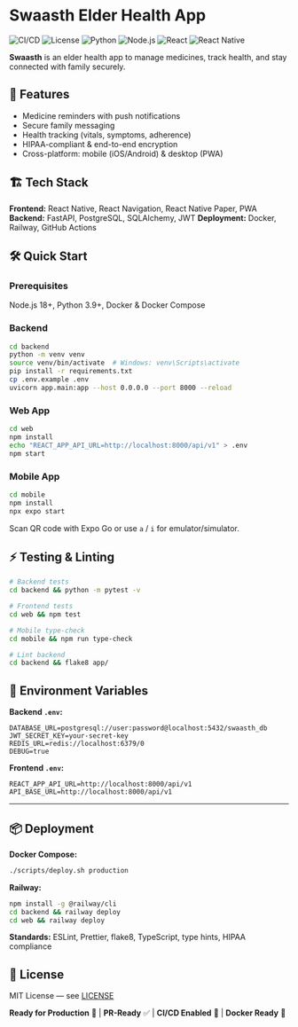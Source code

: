# Swaasth Elder Health App

![CI/CD](https://github.com/swaasth/elder-health/actions/workflows/ci-cd.yml/badge.svg)
![License](https://img.shields.io/badge/license-MIT-blue.svg)
![Python](https://img.shields.io/badge/python-3.9+-blue.svg)
![Node.js](https://img.shields.io/badge/node.js-18+-green.svg)
![React](https://img.shields.io/badge/react-18-blue.svg)
![React Native](https://img.shields.io/badge/react%20native-0.72-blue.svg)

**Swaasth** is an elder health app to manage medicines, track health, and stay connected with family securely.

## 🚀 Features

* Medicine reminders with push notifications
* Secure family messaging
* Health tracking (vitals, symptoms, adherence)
* HIPAA-compliant & end-to-end encryption
* Cross-platform: mobile (iOS/Android) & desktop (PWA)

## 🏗️ Tech Stack

**Frontend:** React Native, React Navigation, React Native Paper, PWA
**Backend:** FastAPI, PostgreSQL, SQLAlchemy, JWT
**Deployment:** Docker, Railway, GitHub Actions

## 🛠️ Quick Start

### Prerequisites

Node.js 18+, Python 3.9+, Docker & Docker Compose

### Backend

```bash
cd backend
python -m venv venv
source venv/bin/activate  # Windows: venv\Scripts\activate
pip install -r requirements.txt
cp .env.example .env
uvicorn app.main:app --host 0.0.0.0 --port 8000 --reload
```

### Web App

```bash
cd web
npm install
echo "REACT_APP_API_URL=http://localhost:8000/api/v1" > .env
npm start
```

### Mobile App

```bash
cd mobile
npm install
npx expo start
```

Scan QR code with Expo Go or use `a` / `i` for emulator/simulator.

## ⚡ Testing & Linting

```bash
# Backend tests
cd backend && python -m pytest -v

# Frontend tests
cd web && npm test

# Mobile type-check
cd mobile && npm run type-check

# Lint backend
cd backend && flake8 app/
```

## 🔧 Environment Variables

**Backend `.env`:**

```
DATABASE_URL=postgresql://user:password@localhost:5432/swaasth_db
JWT_SECRET_KEY=your-secret-key
REDIS_URL=redis://localhost:6379/0
DEBUG=true
```

**Frontend `.env`:**

```
REACT_APP_API_URL=http://localhost:8000/api/v1
API_BASE_URL=http://localhost:8000/api/v1
```

---

## 📦 Deployment

**Docker Compose:**

```bash
./scripts/deploy.sh production
```

**Railway:**

```bash
npm install -g @railway/cli
cd backend && railway deploy
cd web && railway deploy
```
**Standards:** ESLint, Prettier, flake8, TypeScript, type hints, HIPAA compliance

## 📄 License

MIT License — see [LICENSE](LICENSE)


**Ready for Production** 🚀 | **PR-Ready** ✅ | **CI/CD Enabled** 🔄 | **Docker Ready** 🐳
